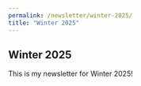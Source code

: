 ```yaml
---
permalink: /newsletter/winter-2025/
title: "Winter 2025"
---
```


## Winter 2025

This is my newsletter for Winter 2025!
